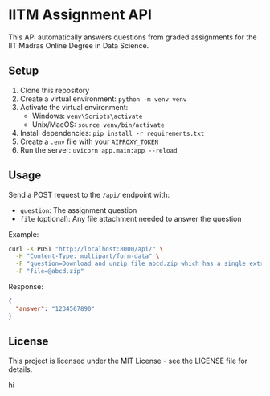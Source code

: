 # IITM Assignment API

This API automatically answers questions from graded assignments for the IIT Madras Online Degree in Data Science.

## Setup

1. Clone this repository
2. Create a virtual environment: `python -m venv venv`
3. Activate the virtual environment:
   - Windows: `venv\Scripts\activate`
   - Unix/MacOS: `source venv/bin/activate`
4. Install dependencies: `pip install -r requirements.txt`
5. Create a `.env` file with your `AIPROXY_TOKEN`
6. Run the server: `uvicorn app.main:app --reload`

## Usage

Send a POST request to the `/api/` endpoint with:
- `question`: The assignment question
- `file` (optional): Any file attachment needed to answer the question

Example:
```bash
curl -X POST "http://localhost:8000/api/" \
  -H "Content-Type: multipart/form-data" \
  -F "question=Download and unzip file abcd.zip which has a single extract.csv file inside. What is the value in the 'answer' column of the CSV file?" \
  -F "file=@abcd.zip"
```

Response:
```json
{
  "answer": "1234567890"
}
```

## License

This project is licensed under the MIT License - see the LICENSE file for details.

hi